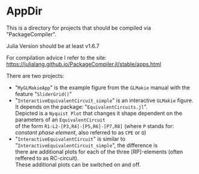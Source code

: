 # AppDir
This is a directory for projects that should be compiled via "PackageCompiler".

Julia Version should be at least v1.6.7

For compilation advice I refer to the site:
https://julialang.github.io/PackageCompiler.jl/stable/apps.html

There are two projects:
- "`MyGLMakieApp`" is the example figure from the `GLMakie` manual with the feature "`SliderGrid()`"
- "`InteractiveEquivalentCircuit_simple`" is an interactive `GLMakie` figure. <br />
It depends on the package: "`EquivalentCircuits.jl`". <br />
Depicted is a `Nyquist Plot` that changes it shape dependent on the parameters of an `EquivalentCircuit` <br />
of the form `R1-L2-[P3,R4]-[P5,R6]-[P7,R8]` (where `P` stands for: *constant phase element*, also referred to as `CPE` or `Q`)
- "`InteractiveEquivalentCircuit`" is similar to "`InteractiveEquivalentCircuit_simple`", the difference is <br />
there are additional plots for each of the three [RP]-elements (often reffered to as RC-circuit). <br />
These additional plots can be switched on and off.


